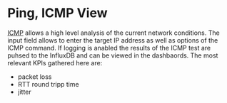 # Ping, ICMP View
[ICMP](https://en.wikipedia.org/wiki/Internet_Control_Message_Protocol) allows a high level analysis of the current network conditions. The input field allows to enter the target IP address as well as options of the ICMP command. If logging is anabled the results of the ICMP test are puhsed to the InfluxDB and can be viewed in the dashbaords. The most relevant KPIs gathered here are:
* packet loss
* RTT round tripp time
* jitter